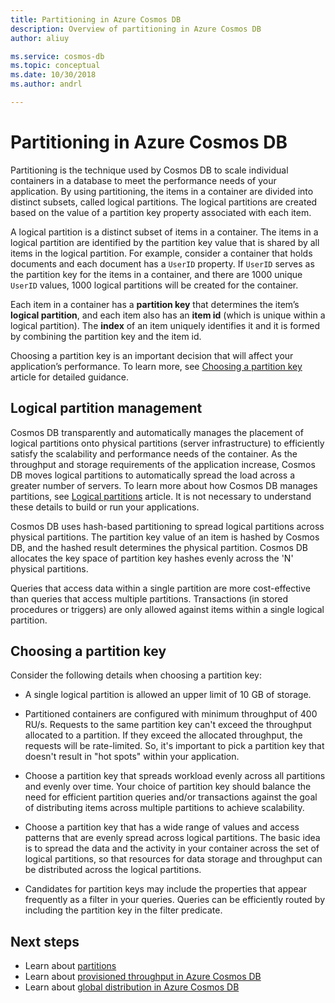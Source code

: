 ```yaml
---
title: Partitioning in Azure Cosmos DB
description: Overview of partitioning in Azure Cosmos DB
author: aliuy

ms.service: cosmos-db
ms.topic: conceptual
ms.date: 10/30/2018
ms.author: andrl

---
```


# Partitioning in Azure Cosmos DB

Partitioning is the technique used by Cosmos DB to scale individual containers in a database to meet the performance needs of your application. By using partitioning, the items in a container are divided into distinct subsets, called logical partitions. The logical partitions are created based on the value of a partition key property associated with each item.

A logical partition is a distinct subset of items in a container. The items in a logical partition are identified by the partition key value that is shared by all items in the logical partition.  For example, consider a container that holds documents and each document has a `UserID` property.  If `UserID` serves as the partition key for the items in a container, and there are 1000 unique `UserID` values, 1000 logical partitions will be created for the container.

Each item in a container has a **partition key** that determines the item’s **logical partition**, and each item also has an **item id** (which is unique within a logical partition).  The **index** of an item uniquely identifies it and it is formed by combining the partition key and the item id.

Choosing a partition key is an important decision that will affect your application’s performance.  To learn more, see [Choosing a partition key](partitioning-overview.md#choose-partitionkey) article for detailed guidance.

## Logical partition management

Cosmos DB transparently and automatically manages the placement of logical partitions onto physical partitions (server infrastructure) to efficiently satisfy the scalability and performance needs of the container. As the throughput and storage requirements of the application increase, Cosmos DB moves logical partitions to automatically spread the load across a greater number of servers. To learn more about how Cosmos DB manages partitions, see [Logical partitions](partition-data.md) article. It is not necessary to understand these details to build or run your applications.

Cosmos DB uses hash-based partitioning to spread logical partitions across physical partitions.  The partition key value of an item is hashed by Cosmos DB, and the hashed result determines the physical partition. Cosmos DB allocates the key space of partition key hashes evenly across the 'N' physical partitions.

Queries that access data within a single partition are more cost-effective than queries that access multiple partitions. Transactions (in stored procedures or triggers) are only allowed against items within a single logical partition.  

## <a id="choose-partitionkey"></a>Choosing a partition key

Consider the following details when choosing a partition key:

* A single logical partition is allowed an upper limit of 10 GB of storage.  

* Partitioned containers are configured with minimum throughput of 400 RU/s. Requests to the same partition key can't exceed the throughput allocated to a partition. If they exceed the allocated throughput, the requests will be rate-limited. So, it's important to pick a partition key that doesn't result in "hot spots" within your application.

* Choose a partition key that spreads workload evenly across all partitions and evenly over time.  Your choice of partition key should balance the need for efficient partition queries and/or transactions against the goal of distributing items across multiple partitions to achieve scalability.

* Choose a partition key that has a wide range of values and access patterns that are evenly spread across logical partitions. The basic idea is to spread the data and the activity in your container across the set of logical partitions, so that resources for data storage and throughput can be distributed across the logical partitions.

* Candidates for partition keys may include the properties that appear frequently as a filter in your queries. Queries can be efficiently routed by including the partition key in the filter predicate.

## Next steps

* Learn about [partitions](partition-data.md)
* Learn about [provisioned throughput in Azure Cosmos DB](request-units.md)
* Learn about [global distribution in Azure Cosmos DB](distribute-data-globally.md)
